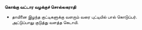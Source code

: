 **கொங்கு வட்டார வழக்குச் சொல்லகராதி**
- தாயினை இழந்த குட்டிகளுக்கு வளரும் வரை புட்டியில் பால் கொடுப்பர். அட்டுப்பாலு குடுத்து வளத்த கெடாயி.


